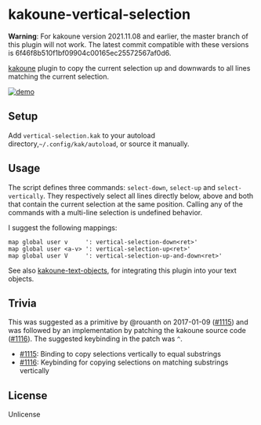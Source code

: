# kakoune-vertical-selection

**Warning**: For kakoune version 2021.11.08 and earlier, the master branch of this plugin will not work. The latest commit compatible with these versions is 6f46f8b510f1bf09904c00165ec25572567af0d6.

[kakoune](http://kakoune.org) plugin to copy the current selection up and downwards to all lines matching the current selection.

[![demo](https://asciinema.org/a/138331.png)](https://asciinema.org/a/138331)

## Setup

Add `vertical-selection.kak` to your autoload directory,`~/.config/kak/autoload`, or source it manually.

## Usage

The script defines three commands: `select-down`, `select-up` and `select-vertically`. They respectively select all lines directly below, above and both that contain the current selection at the same position.
Calling any of the commands with a multi-line selection is undefined behavior.


I suggest the following mappings:
```
map global user v     ': vertical-selection-down<ret>'
map global user <a-v> ': vertical-selection-up<ret>'
map global user V     ': vertical-selection-up-and-down<ret>'
```

See also [kakoune-text-objects](https://github.com/Delapouite/kakoune-text-objects), for integrating this plugin into your text objects.

## Trivia

This was suggested as a primitive by @rouanth on 2017-01-09
([#1115](https://github.com/mawww/kakoune/issues/1115))
and was followed by an implementation by patching the kakoune source code
([#1116](https://github.com/mawww/kakoune/pull/1116)).
The suggested keybinding in the patch was `^`.

* [#1115](https://github.com/mawww/kakoune/issues/1115): Binding to copy selections vertically to equal substrings
* [#1116](https://github.com/mawww/kakoune/pull/1116): Keybinding for copying selections on matching substrings vertically

## License

Unlicense
